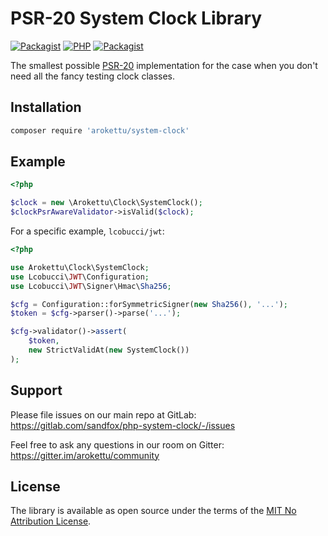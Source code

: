 # PSR-20 System Clock Library

[![Packagist](https://img.shields.io/packagist/v/arokettu/system-clock.svg?style=flat-square)](https://packagist.org/packages/arokettu/system-clock)
[![PHP](https://img.shields.io/packagist/php-v/arokettu/system-clock.svg?style=flat-square)](https://packagist.org/packages/arokettu/system-clock)
[![Packagist](https://img.shields.io/github/license/arokettu/php-system-clock.svg?style=flat-square)](LICENSE.md)

The smallest possible [PSR-20](https://www.php-fig.org/psr/psr-20/) implementation for the case when you don't need
all the fancy testing clock classes.

## Installation

```bash
composer require 'arokettu/system-clock'
```

## Example

```php
<?php

$clock = new \Arokettu\Clock\SystemClock();
$clockPsrAwareValidator->isValid($clock);
```

For a specific example, `lcobucci/jwt`:

```php
<?php

use Arokettu\Clock\SystemClock;
use Lcobucci\JWT\Configuration;
use Lcobucci\JWT\Signer\Hmac\Sha256;

$cfg = Configuration::forSymmetricSigner(new Sha256(), '...');
$token = $cfg->parser()->parse('...');

$cfg->validator()->assert(
    $token,
    new StrictValidAt(new SystemClock())
);
```

## Support

Please file issues on our main repo at GitLab: <https://gitlab.com/sandfox/php-system-clock/-/issues>

Feel free to ask any questions in our room on Gitter: <https://gitter.im/arokettu/community>

## License

The library is available as open source under the terms of the [MIT No Attribution License](LICENSE.md).
